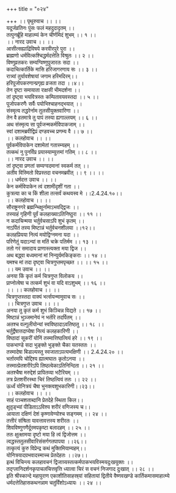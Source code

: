 +++
title = "०२४"

+++
।। पृथुरुवाच ।। ।।  
यदूर्जव्रतिनः पुंसः फलं महदुदादृतम् ।।  
तत्पुनर्ब्रूहि माहात्म्यं केन चीर्णमिदं शुभम् ।। १ ।।  
।। नारद उवाच ।। ।।  
आसीत्सह्याद्रिविषये करवीरपुरे पुरा ।।  
ब्राह्मणो धर्मवित्कश्चिद्धर्मदत्तेति विश्रुतः ।। २ ।।  
विष्णुव्रतकरः सम्यग्विष्णुपूजारतः सदा ।।  
कदाचित्कार्तिके मासि हरिजागरणाय सः ।। ३ ।।  
रात्र्यां तुर्यावशेषायां जगाम हरिमदिरम्।।  
हरिपूजोपकरणान्प्रगृह्य व्रजता तदा ।।४।।  
तेन दृष्टा समायाता राक्षसी भीमदर्शना ।।  
तां दृष्ट्वा भयवित्रस्तः कम्पितावयवस्तदा ।। ५ ।।  
पूजोपकरणैः सर्वैः पयोभिश्चाहनद्भयात् ।।  
संस्मृत्य तद्धरेर्नाम तुलसीयुक्तवारिणा ।।  
तेन वै हतमात्रे तु पापं तस्या ह्यगाल्लयम् ।। ६ ।।  
अथ संस्मृत्य सा पूर्वजन्मकर्मविपाकजाम् ।।  
स्वां दशामब्रवीद्विप्रं दण्डवच्च प्रणम्य वै ।। ७ ।।  
।। कलहोवाच ।। ।।  
पूर्वकर्मविपाकेन दशामेतां गतास्म्यहम् ।।  
तत्कथं नु पुनर्विप्र प्रयास्याम्युत्तमां गतिम् ।। ८ ।।  
।। नारद उवाच ।। ।।  
तां दृष्ट्वा प्रणतां सम्यग्वदमानां स्वकर्म तत् ।।  
अतीव विस्मितो विप्रस्तदा वचनमब्रवीत् ।। ९ ।। ।।  
।। धर्मदत्त उवाच ।। ।।  
केन कर्मविपाकेन त्वं दशामीदृशीं गता ।।  
कुत्रत्या का च किं शीला तत्सर्वं कथयस्व मे ।।2.4.24.१०।।  
।। कलहोवाच ।। ।।  
सौराष्ट्रनगरे ब्रह्मन्भिक्षुर्नामाऽभवद्द्विजः ।।  
तस्याहं गृहिणी पूर्वं कलहाख्याऽतिनिष्ठुरा ।। ११ ।।  
न कदाचिन्मया भर्तुर्वचसाऽपि शुभं कृतम् ।।  
नाऽर्पितं तस्य मिष्टान्नं भर्तुर्वचनशीलया ।।१२।।  
कलहप्रियया नित्यं मयोद्विग्नमना यदा ।।  
परिणेतुं यदाऽन्यां स मतिं चक्रे पतिर्मम ।। १३ ।।  
ततो गरं समादाय प्राणास्त्यक्ता मया द्विज ।।  
अथ बद्ध्वा बध्यमानां मां निन्युर्यमकिङ्कराः ।। १४ ।।  
यमश्च मां तदा दृष्ट्वा चित्रगुप्तमपृच्छत ।। ।। १५ ।।  
।। यम उवाच ।। ।।  
अनया किं कृतं कर्म चित्रगुप्त विलोकय ।।  
प्राप्नोत्वेषा च तत्कर्म शुभं वा यदि वाऽशुभम् ।। १६ ।।  
।। ।। कलहोवाच ।। ।।  
चित्रगुप्तस्तदा वाक्यं भर्त्सयन्मामुवाच सः ।।  
।। चित्रगुप्त उवाच ।। ।।  
अनया तु कृतं कर्म शुभं किञ्चिन्न विद्यते ।। १७ ।।  
मिष्टान्नं भुञ्जमानेयं न भर्तरि तदर्पितम् ।।  
अतश्च वल्गुलीयोन्यां स्वविष्ठादाऽवतिष्ठतु ।। १८ ।।  
भर्तुर्द्वेषात्तदाप्येषा नित्यं कलहकारिणी ।।  
विष्ठादां सूकरीं योनिं तस्मात्तिष्ठत्वियं हरे ।। १९ ।।  
पाकभाण्डे सदा भुङ्क्ते भुङ्क्ते चैका यतस्ततः ।।  
तस्मादेषा बिडाल्यस्तु स्वजाताऽपत्यभक्षिणी ।। 2.4.24.२० ।।  
भर्तारमपि चोद्दिश्य ह्यात्मघातः कृतोऽनया ।।  
तस्मात्प्रेतशरीरेऽपि तिष्ठत्वेकाऽतिनिन्दिता ।। २१ ।।  
अतश्चैषा मरुद्देशं प्रापितव्या भटैरियम् ।।  
तत्र प्रेतशरीरस्था चिरं तिष्ठत्वियं ततः ।। २२ ।।  
ऊर्ध्वं योनित्रयं चैषा भुनक्त्वशुभकारिणी।।२३।।  
।। कलहोवाच ।। ।।  
साहं पञ्चशताब्दानि प्रेतदेहे स्थिता किल।।  
क्षुतृड्भ्यां पीडिताऽऽविश्य शरीरं वणिजस्य च।।  
आयाता दक्षिणं देशं कृष्णावेण्योश्च सङ्गमम् ।। २४ ।।  
तत्तीरं संश्रिता यावत्तावत्तस्य शरीरतः ।।  
शिवविष्णुगणैर्दूरमपकृष्टा बलादहम् ।। २५ ।।  
ततः क्षुत्क्षामया दृष्टो मया हि त्वं द्विजोत्तम ।।  
त्वद्धस्ततुलसीवारिसंसर्गगतपापया ।।२६।।  
तत्कृत्यं कुरु विप्रेन्द्र कथं मुक्तिमियाम्यहम्।।  
योनित्रयादग्रभवादस्माच्च प्रेतदेहतः ।।२७।।  
इत्थं विचिन्त्य कलहावचनं द्विजाग्र्यस्तत्कर्मपाकभयविस्मयदुःखयुक्तः ।।  
तद्ग्लानिदर्शनकृपाचलचित्तवृत्ति ध्यात्वा चिरं स वचनं निजगाद दुःखात् ।। २८ ।।  
इति श्रीस्कान्दे महापुराण एकाशीतिसाहस्र्यां सहितायां द्वितीये वैष्णवखण्डे कार्तिकमासमाहात्म्ये धर्मदत्तेतिहासकथनन्नाम चतुर्विंशोऽध्यायः ।। २४ ।।